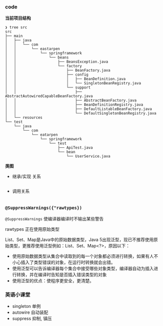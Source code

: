 ### code

**当前项目结构**

```shell
❯ tree src
src
├── main
│   ├── java
│   │   └── com
│   │       └── eastarpen
│   │           └── springframework
│   │               └── beans
│   │                   ├── BeansException.java
│   │                   └── factory
│   │                       ├── BeanFactory.java
│   │                       ├── config
│   │                       │   ├── BeanDefinition.java
│   │                       │   └── SingletonBeanRegistry.java
│   │                       └── support
│   │                           ├── AbstractAutowiredCapableBeanFactory.java
│   │                           ├── AbstractBeanFactory.java
│   │                           ├── BeanDefinitionRegistry.java
│   │                           ├── DefaultListableBeanFactory.java
│   │                           └── DefaultSingletonBeanRegistry.java
│   └── resources
└── test
    └── java
        └── com
            └── eatarpen
                └── springframework
                    └── test
                        ├── ApiTest.java
                        └── bean
                            └── UserService.java
```

**类图**

* 继承/实现 关系

  ![]()

* 调用关系
  
  ![]()

### `@SuppressWarnings({"rawtypes})`

`@SuppressWarnings` 使编译器编译时不输出某些警告

rawtypes 正在使用原始类型

List、Set、Map是Java中的原始数据类型，Java 5出现泛型，现已不推荐使用原始类型，更推荐使用泛型例如：List<?>、Set<?>、Map<?>，原因以下：

* 使用原始数据类型从集合中读取到的每一个对象都必须进行转换，如果有人不小心插入了类型错误的对象，在运行时转换就会出错。
* 使用泛型可以告诉编译器每个集合中接受哪些对象类型，编译器自动为插入进行转换，并在编译时告知是否插入错误类型的对象
* 使用泛型的优点：使程序更安全，更清楚。

### 英语小课堂

* singleton 单例
* autowire  自动装配
* suppress  抑制, 镇压